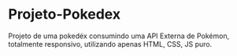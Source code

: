 # Projeto-Pokedex
Projeto de uma pokedéx consumindo uma API Externa de Pokémon, totalmente responsivo, utilizando apenas HTML, CSS, JS puro.
